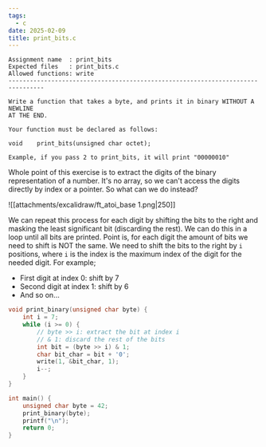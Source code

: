 ```yaml
---
tags:
  - c
date: 2025-02-09
title: print_bits.c
---
```

```
Assignment name  : print_bits
Expected files   : print_bits.c
Allowed functions: write
--------------------------------------------------------------------------------

Write a function that takes a byte, and prints it in binary WITHOUT A NEWLINE
AT THE END.

Your function must be declared as follows:

void	print_bits(unsigned char octet);

Example, if you pass 2 to print_bits, it will print "00000010"
```

Whole point of this exercise is to extract the digits of the binary representation of a number. It's no array, so we can't access the digits directly by index or a pointer. So what can we do instead?

![[attachments/excalidraw/ft_atoi_base 1.png|250]]

We can repeat this process for each digit by shifting the bits to the right and masking the least significant bit (discarding the rest). We can do this in a loop until all bits are printed. Point is, for each digit the amount of bits we need to shift is NOT the same. We need to shift the bits to the right by `i` positions, where `i` is the index is the maximum index of the digit for the needed digit. For example;
- First digit at index 0: shift by 7
- Second digit at index 1: shift by 6
- And so on...

```c
void print_binary(unsigned char byte) {
    int i = 7;
    while (i >= 0) {
        // byte >> i: extract the bit at index i
        // & 1: discard the rest of the bits
        int bit = (byte >> i) & 1;
        char bit_char = bit + '0';
        write(1, &bit_char, 1);
        i--;
    }
}

int main() {
    unsigned char byte = 42;
    print_binary(byte);
    printf("\n");
    return 0;
}
```
